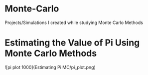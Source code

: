 # Monte-Carlo
Projects/Simulations I created while studying Monte Carlo Methods


# Estimating the Value of Pi Using Monte Carlo Methods
![pi plot 1000](Estimating Pi MC/pi_plot.png)

